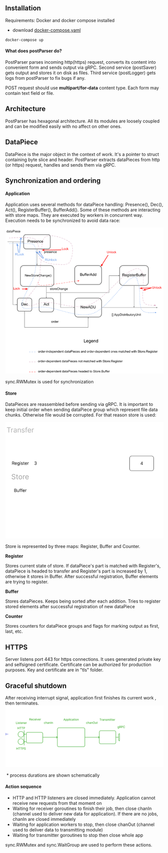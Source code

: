 ## Installation

Requirements: Docker and docker compose installed
- download [docker-compose.yaml](https://github.com/vynovikov/postParser/blob/main/docker-compose.yaml)
```
docker-compose up
```

#### What does postParser do?
PostParser parses incoming http(https) request, converts its content into convenient form and sends output via gRPC. Second service (postSaver) gets output and stores it on disk as files. Third service (postLogger) gets logs from postParser to fix bugs if any. 

POST request should use **multipart/for-data** content type. Each form may contain text field or file. 


## Architecture

PostParser has hexagonal architecture. All its modules are loosely coupled and can be modified easily with no affect on other ones. 

## DataPiece

DataPiece is the major object in the context of work. It's a pointer to struct containing byte slice and header. PostParser extracts dataPieces from http (or https) request, handles and sends them via gRPC.

## Synchronization and ordering

#### Application

Application uses several methods for dataPiece handling: Presence(), Dec(), Act(), RegisterBuffer(), BufferAdd(). Some of these methods are interacting with store maps. They are executed by workers in concurrent way. Execution needs to be synchronized to avoid data race:



![](forManual/2.png)

sync.RWMutex is used for synchronization

#### Store

DataPieces are reassembled before sending via gRPC. It is important to keep initial order when sending dataPiece group which represent file data chunks. Otherwise file would be corrupted. For that reason store is used:

![](forManual/1.gif)

Store is represented by three maps: Register, Buffer and Counter. 

**Register**

Stores current state of store. If dataPiece's part is matched with Register's, dataPiece is headed to transfer and Register's part is increased by 1, otherwise it stores in Buffer. After successful registration, Buffer elements are trying to register.

**Buffer**

Stores dataPieces. Keeps  being sorted after each addition. Tries to register stored elements after successful registration of new dataPiece

**Counter**

Stores counters for dataPiece groups and flags for marking output as first, last, etc.





## HTTPS
Server listens port 443 for https connections. It uses generated private key and selfsigned certificate. Certificate can be authorized for production purposes.
Key and certificate are in "tls" folder.



## Graceful shutdown

After receiving interrupt signal, application first finishes its current work , then terminates.
![](forManual/3.gif)

​																													\* process durations are shown schematically

#### Action sequence

* HTTP and HTTP listeners are closed immediately.  Application cannot receive new requests from that moment on
* Waiting for receiver goroutines to finish their job, then close chanIn (channel used to deliver new data for application). If there are no jobs, chanIn are closed immediately
* Waiting for application workers to stop, then close chanOut (channel used to deliver data to transmitting module)
* Waiting for transmitter goroutines to stop then close whole app

sync.RWMutex and sync.WaitGroup are used to perform these actions.
